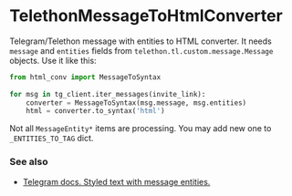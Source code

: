 # TelethonMessageToHtmlConverter
Telegram/Telethon message with entities to HTML converter.
It needs `message` and `entities` fields from `telethon.tl.custom.message.Message` objects. Use it like this:

```python
from html_conv import MessageToSyntax
    
for msg in tg_client.iter_messages(invite_link):
    converter = MessageToSyntax(msg.message, msg.entities)
    html = converter.to_syntax('html')
 ``` 
 
 Not all `MessageEntity*` items are processing. You may add new one to `_ENTITIES_TO_TAG` dict.

### See also

  - [Telegram docs. Styled text with message entities.](https://core.telegram.org/api/entities)
